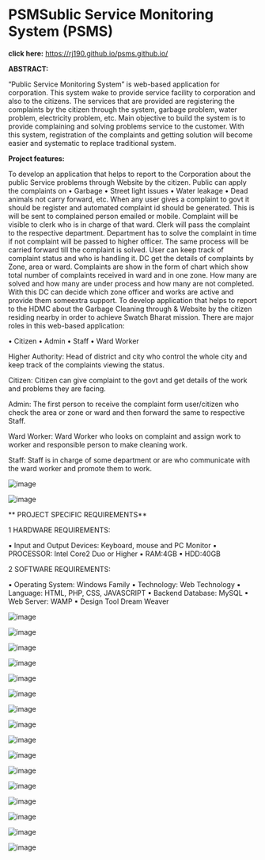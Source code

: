 # PSMSublic Service Monitoring System (PSMS)

**click here:** https://rj190.github.io/psms.github.io/



**ABSTRACT:**
                            
“Public Service Monitoring System” is web-based application for corporation. 
This system wake to provide service facility to corporation and also to the citizens. The 
services that are provided are registering the complaints by the citizen through the 
system, garbage problem, water problem, electricity problem, etc. Main objective to 
build the system is to provide complaining and solving problems service to the 
customer. With this system, registration of the complaints and getting solution will 
become easier and systematic to replace traditional system.


**Project features:**

To develop an application that helps to report to the Corporation about the public Service problems through Website by the citizen.
Public can apply the complaints on
• Garbage
• Street light issues
• Water leakage
• Dead animals not carry forward, etc. 
When any user gives a complaint to govt it should be register and automated complaint id should be generated. This is will be sent to complained person emailed or mobile. Complaint will be visible to clerk who is in charge of that ward. Clerk will pass the complaint to the respective department. Department has to solve the complaint in time if not complaint will be passed to higher officer. The same process will be carried forward till the complaint is solved.
User can keep track of complaint status and who is handling it. DC get the details of complaints by Zone, area or ward. Complaints are show in the form of chart which show total number of complaints received in ward and in one zone. How many are solved and how many are under process and how many are not completed. With this DC can decide which zone officer and works are active and provide them someextra support.
To develop application that helps to report to the HDMC about the Garbage Cleaning through & 
Website by the citizen residing nearby in order to achieve Swatch Bharat mission.
There are major roles in this web-based application:

• Citizen
• Admin
• Staff
• Ward Worker

Higher Authority: Head of district and city who control the whole city and keep track of the complaints viewing the status.

Citizen: Citizen can give complaint to the govt and get details of the work and problems they are facing.

Admin: The first person to receive the complaint form user/citizen who check the area or zone or ward and then forward the same to respective Staff.

Ward Worker: Ward Worker who looks on complaint and assign work to worker and 
responsible person to make cleaning work.

Staff: Staff is in charge of some department or are who communicate with the ward worker and 
promote them to work.

![image](https://user-images.githubusercontent.com/46531471/157437909-16799388-b159-40ae-9d8f-375c37f5b707.png)

![image](https://user-images.githubusercontent.com/46531471/157437975-61756d7b-21be-4b03-aba7-30a5cd688769.png)



** PROJECT SPECIFIC REQUIREMENTS**

1 HARDWARE REQUIREMENTS:

▪ Input and Output Devices: Keyboard, mouse and PC Monitor
▪ PROCESSOR: Intel Core2 Duo or Higher 
▪ RAM:4GB
▪ HDD:40GB

2 SOFTWARE REQUIREMENTS:

▪ Operating System: Windows Family
▪ Technology: Web Technology
▪ Language: HTML, PHP, CSS, JAVASCRIPT
▪ Backend Database: MySQL
▪ Web Server: WAMP
▪ Design Tool Dream Weaver

![image](https://user-images.githubusercontent.com/46531471/157438411-a54b1d01-db78-41e6-993b-4f51aaafba10.png)

![image](https://user-images.githubusercontent.com/46531471/157438504-d9038758-b03d-4442-a3ec-55a14e9937d0.png)


![image](https://user-images.githubusercontent.com/46531471/157438528-3d8a0bc8-a72c-4dca-9e21-eb2079b14c99.png)

![image](https://user-images.githubusercontent.com/46531471/157438557-70442634-93e5-43c2-bd92-6d87266f650c.png)

![image](https://user-images.githubusercontent.com/46531471/157438571-45c5bb15-6900-486c-ba0c-828a2ab3fc93.png)

![image](https://user-images.githubusercontent.com/46531471/157438584-493a7bbd-19ed-44a1-81da-77f0fc35185c.png)

![image](https://user-images.githubusercontent.com/46531471/157438618-34c02c00-fc95-40b3-9749-2f0624c2c28d.png)

![image](https://user-images.githubusercontent.com/46531471/157438639-0a6a210f-abaf-4def-97ad-08b1f179d89b.png)

![image](https://user-images.githubusercontent.com/46531471/157438658-62d7dde0-1ae6-4f85-a037-587de49b53bc.png)

![image](https://user-images.githubusercontent.com/46531471/157438678-9b1433dd-2dd5-43dc-b328-8006a0112474.png)


![image](https://user-images.githubusercontent.com/46531471/157438694-016270a6-e300-4c8d-bf52-53ba77b99b6c.png)


![image](https://user-images.githubusercontent.com/46531471/157438713-69853a66-34d5-4ca5-b690-80d80e9018c4.png)

![image](https://user-images.githubusercontent.com/46531471/157438729-33dd4e24-ec29-4ba8-89b1-b754fa7e3209.png)

![image](https://user-images.githubusercontent.com/46531471/157438744-bbd9a0ef-a030-4ff2-a988-2a60e93dd8c6.png)

![image](https://user-images.githubusercontent.com/46531471/157438757-d44ee4e0-d3ac-4b8a-99c8-650e0a8e96c1.png)

![image](https://user-images.githubusercontent.com/46531471/157438775-087f9c9e-d15e-4863-88e4-b48b366d1ae0.png)


